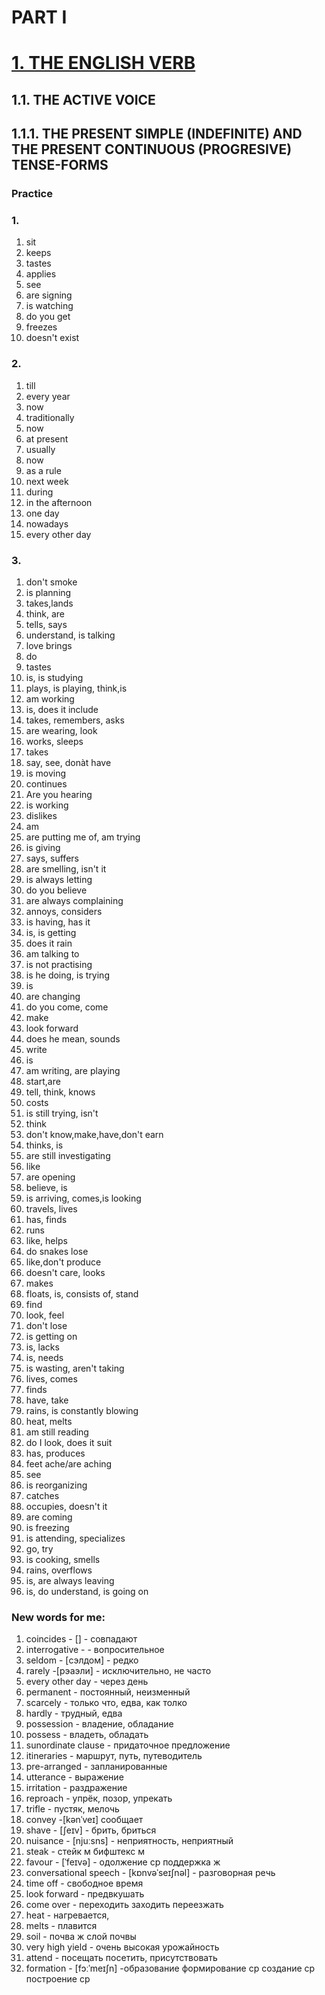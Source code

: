 # PART I
# [1. THE ENGLISH VERB](../1.README.md)
## 1.1. THE ACTIVE VOICE
## 1.1.1. THE PRESENT SIMPLE (INDEFINITE) AND THE PRESENT CONTINUOUS (PROGRESIVE) TENSE-FORMS
### Practice 
### 1.
1.  sit
2.  keeps
3.  tastes
4.  applies
5.  see
6.  are signing
7.  is watching
8.  do you get
9.  freezes
10.  doesn't exist
### 2.
1.  till
2.  every year
3.  now
4.  traditionally
5.  now
6.  at present
7.  usually
8.  now
9.  as a rule
10.  next week
11.  during
12.  in the afternoon
13.  one day
14.  nowadays
15.  every other day
### 3.
1. don't smoke
2. is planning
3. takes,lands
4. think, are 
5. tells, says
6. understand, is talking
7. love brings
8. do
9. tastes
10. is, is studying
11. plays, is playing, think,is
12. am working
13. is, does it include
14. takes, remembers, asks
15. are wearing, look
16. works, sleeps
17. takes
18. say, see, donàt have
19. is moving
20. continues
21. Are you hearing
22. is working
23. dislikes
24. am
25. are putting me of, am trying
26. is giving
27. says, suffers
28. are smelling, isn't it
29. is always letting
30. do you believe
31. are always complaining
32. annoys, considers
33. is having, has it
34. is, is getting
35. does it rain
36. am talking to
37. is not practising
38. is he doing, is trying
39. is
40. are changing
41. do you come, come
42. make
43. look forward
44. does he mean, sounds
45. write
46. is
47. am writing, are playing
48. start,are
49. tell, think, knows
50. costs
51. is still trying, isn't
52. think
53. don't know,make,have,don't earn
54. thinks, is
55. are still investigating
56. like
57. are opening
58. believe, is
59. is arriving, comes,is looking
60. travels, lives
61. has, finds
62. runs
63. like, helps
64. do snakes lose
65. like,don't produce
66. doesn't care, looks
67. makes
68. floats, is, consists of, stand
69. find
70. look, feel
71. don't lose
72. is getting on
73. is, lacks
74. is, needs
75. is wasting, aren't taking
76. lives, comes
77. finds
78. have, take
79. rains, is constantly blowing
80. heat, melts
81. am still reading
82. do I look, does it suit
83. has, produces
84. feet ache/are aching
85. see
86. is reorganizing
87. catches
88. occupies, doesn't it
89. are coming
90. is freezing
91. is attending, specializes
92. go, try
93. is cooking, smells
94. rains, overflows
95. is, are always leaving
96. is, do understand, is going on

### New words for me:
1. coincides - [] - совпадают
2. interrogative -  - вопросительное
3. seldom - [сэлдом] - редко
4. rarely -[рэаэли] - исключительно, не часто
5. every other day - через день
6. permanent - постоянный, неизменный
7. scarcely - только что, едва, как толко
8. hardly - трудный, едва
9. possession - владение, обладание 
10. possess - владеть, обладать
11. sunordinate clause - придаточное предложение
12. itineraries - маршрут, путь, путеводитель
13. pre-arranged - запланированные
14. utterance - выражение 
15. irritation - раздражение
16. reproach - упрёк, позор, упрекать
17. trifle - пустяк, мелочь
18. convey -[kənˈveɪ]  сообщает
19. shave -  [ʃeɪv] - брить, бриться
20. nuisance -  [njuːsns] - неприятность, неприятный
21. steak - стейк м бифштекс м
22. favour -  [ˈfeɪvə] - одолжение ср поддержка ж
23. conversational speech - [kɒnvəˈseɪʃnəl] - разговорная речь
24. time off - свободное время
25. look forward - предвкушать
26. come over - переходить заходить переезжать
27. heat - нагревается,
28. melts - плавится
29. soil - почва ж слой почвы
30. very high yield - очень высокая урожайность
31. attend - посещать посетить, присутствовать
32. formation -  [fɔːˈmeɪʃn] -образование формирование ср создание ср построение ср 

